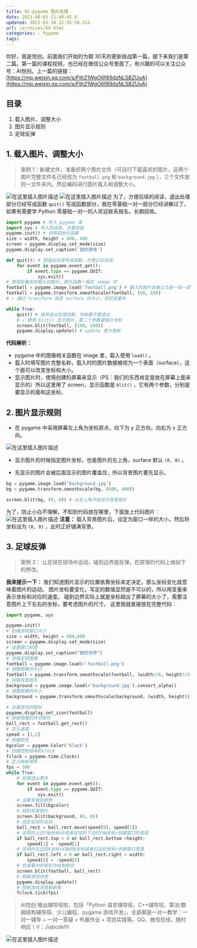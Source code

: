 ```yaml
---
title: 02-pygame 图片处理
date: 2021-08-01 21:48:42.0
updated: 2022-03-30 22:55:58.512
url: /archives/69.html
categories: - Pygame
tags: 
---
```




你好，我是悦创。前面我们开始的为期 30天的更新挑战第一篇，接下来我们是第二篇。第一篇的课程视频，也已经在微信公众号里面了。有兴趣的可以关注公众号：AI悦创。上一篇的链接：[https://mp.weixin.qq.com/s/Fth21WgO6f89dzNLSBZUoA](https://mp.weixin.qq.com/s/Fth21WgO6f89dzNLSBZUoA)

## 目录

1.  载入图片、调整大小
2.  图片显示规则
3.  足球反弹

## 1\. 载入图片、调整大小

> 案例 1：新建文件，准备好两个图片文件（可自行下载喜欢的图片，这两个图片完整文件名已经改为 `football.png` 和 `background.jpg` ），三个文件放同一文件夹内。然后编码进行图片载入和调整大小。

![在这里插入图片描述](https://img-blog.csdnimg.cn/d4942496a4bd4604bdefe137d1d0569a.jpg) ![在这里插入图片描述](https://img-blog.csdnimg.cn/d880fc4f4d634b3c8367e4811a5600b8.png) 为了，方便后续的阅读，退出处理部分已经写成函数 `quit()` 写成函数部分，我在零基础一对一部分已经讲解过了，如果有需要学 Python 零基础一对一的人欢迎联系报名，长期招收。

```python
import pygame # 导入 pygame 库
import sys # 导入系统库，无需安装
pygame.init() # 调用初始化函数
size = width, height = 600, 400
screen = pygame.display.set_mode(size)
pygame.display.set_caption('我的游戏')

def quit(): # 把退出处理写成函数，方便之后阅读。
    for event in pygame.event.get():
        if event.type == pygame.QUIT:
            sys.exit()
# 使用变量保存载入的图片，图片函数一般在 image 中
football = pygame.image.load('football.png') # 载入的图片会被认为是一层一层的面，称为 surface
football = pygame.transform.smoothscale(football, (60, 60))
# ↑ 通过 transform 改变 surface 的大小，存回变量中

while True:
    quit() # 调用退出处理函数，判断要不要退出
    # ↓ 使用 blit() 显示图片，第二个参数是图片坐标
    screen.blit(football, (100, 100))
    pygame.display.update() # update 意为更新
```

**代码解析：**

*   pygame 中的图像相关函数在 image 里，载入使用 `load()` 。
*   载入时填写图片完整名称，载入时的图片数据被视为一个表面（surface），这个面可以改变坐标和大小。
*   显示图片时，使用创建的屏幕来显示（PS：我们的东西肯定是放在屏幕上面来显示的）所以这里用了 screen，显示函数是 `blit()` ，它有两个参数，分别是要显示的面和这坐标。

## 2\. 图片显示规则

*   在 pygame 中采用屏幕左上角为坐标原点，向下为 y 正方向，向右为 x 正方向。

![在这里插入图片描述](https://img-blog.csdnimg.cn/4b4068c545f74860bc35d64468109ac6.png?x-oss-process=image/watermark,type_ZmFuZ3poZW5naGVpdGk,shadow_10,text_aHR0cHM6Ly9ibG9nLmNzZG4ubmV0L3FxXzMzMjU0NzY2,size_16,color_FFFFFF,t_70)

*   显示图片的时候指定图片坐标，也是图片的左上角，surface 默认 `(0, 0)` 。
    
*   先显示的图片会被后面显示的图片覆盖住，所以背景图片要先显示。
    

```python
bg = pygame.image.load('background.jpg')
bg = pygame.transform.smoothscale(bg, (600, 400))
```

```python
screen.blit(bg, (0, 0)) # 从左上角开始显示背景图片
```

为了，防止小白不理解，不知到代码放在哪里，下面放上代码图片： ![在这里插入图片描述](https://img-blog.csdnimg.cn/cac14ffdd62b4abe9fce6c33cfc15c15.png?x-oss-process=image/watermark,type_ZmFuZ3poZW5naGVpdGk,shadow_10,text_aHR0cHM6Ly9ibG9nLmNzZG4ubmV0L3FxXzMzMjU0NzY2,size_16,color_FFFFFF,t_70) **注意：** 载入背景图片后，设定为窗口一样的大小，然后将坐标设为 `(0, 0)` ，此时正好铺满背景。

## 3\. 足球反弹

> 案例 2： 让足球在球场中运动，碰到边界就反弹，在原理的代码上做如下的修改。

**我来提示一下：** 我们知道图片显示的位置依靠坐标来定决定，那么坐标变化就意味着图片的运动。 图片坐标要变化，写定的数值显然是不可以的，所以用变量来表示坐标和对应的速度。 碰到边界实际上就是坐标超出了屏幕的大小了，需要注意图片上下左右的坐标，要考虑图片的尺寸。 这里我就直接放在完整代码：

```python
import pygame, sys

pygame.init()
# 创建游戏窗口大小
size = width, height = 600,400
screen = pygame.display.set_mode(size)
# 设置窗口标题
pygame.display.set_caption("我的世界")
# 加载足球图像
football = pygame.image.load(r'football.png')
# 调整图像的大小
football = pygame.transform.smoothscale(football, (width//6, height//4))
# 加载背景图片
background = pygame.image.load(r'background.jpg').convert_alpha()
# 调整图像的大小
background = pygame.transform.smoothscale(background, (width, height))

# 设置游戏的图标
pygame.display.set_icon(football)
# 获取图像的外切矩形
ball_rect = football.get_rect()
# 定义速度
speed = [1,1]
# 创建颜色
bgcolor = pygame.Color('black')
# 创建控制频率的clock
fclock = pygame.time.Clock()
# 定义刷新频率
fps = 300
while True:
    # 处理退出事件
    for event in pygame.event.get():
        if event.type == pygame.QUIT:
            sys.exit()
    # 设置背景的颜色
    screen.fill(bgcolor)
    # 绘制背景图片
    screen.blit(background, (0, 0))
    # 设定足球的运动
    ball_rect = ball_rect.move(speed[0], speed[1])
    # 足球的上边Y轴坐标<0或者足球的下边的Y轴坐标>创建窗口的高度
    if ball_rect.top < 0 or ball_rect.bottom >height:
        speed[1] = -speed[1]
    # 足球的左边的X坐标<X轴的0坐标或者右边的坐标>创建窗口宽度
    if ball_rect.left < 0 or ball_rect.right > width:
        speed[0] = -speed[0]
    # 在屏幕中的矩形中绘制图形
    screen.blit(football, ball_rect)
    # 刷新游戏场景
    pygame.display.update()
    # 控制游戏场景刷新率
    fclock.tick(fps)
```

> AI悦创·推出辅导班啦，包括「Python 语言辅导班、C++辅导班、算法/数据结构辅导班、少儿编程、pygame 游戏开发」，全部都是一对一教学：一对一辅导 + 一对一答疑 + 布置作业 + 项目实践等。QQ、微信在线，随时响应！V：Jiabcdefh

![在这里插入图片描述](https://img-blog.csdnimg.cn/354fb7f2362b4fa19db1ff92563d12c9.png)